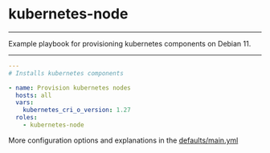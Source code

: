 # kubernetes-node

---

Example playbook for provisioning kubernetes components on Debian 11.

---

```yml
---
# Installs kubernetes components

- name: Provision kubernetes nodes
  hosts: all
  vars:
    kubernetes_cri_o_version: 1.27
  roles:
    - kubernetes-node
```

More configuration options and explanations in the [defaults/main.yml](/kubernetes-node/defaults/main.yml)

